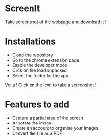 # ScreenIt
Take screenshot of the webpage and download it !

# Installations
- Clone the repository
- Go to the chrome extension page
- Enable the developer mode
- Click on the load unpacked
- Select the folder for the app

Voila ! Click on the icon to take a screenshot !

# Features to add
- Capture a partial area of the screen
- Annotate the image
- Create an account to organise your images
- Convert the file as a PDF
